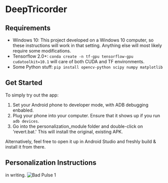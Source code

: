 # DeepTricorder

## Requirements
 - Windows 10: This project developed on a Windows 10 computer, so these instructions will work in that setting. Anything else will most likely require some modifications. 
 - Tensorflow 2.0+: `conda create -n tf-gpu tensorflow-gpu cudatoolkit=10.1` will care of both CUDA and TF environments. 
 - Some Python stuff: `pip install opencv-python scipy numpy matplotlib`

## Get Started
To simply try out the app: 
1. Set your Android phone to developer mode, with ADB debugging enbabled. 
2. Plug your phone into your computer. Ensure that it shows up if you run `adb devices`. 
3. Go into the personalization_module folder and double-click on 'revert.bat.' This will install the original, existing APK.

Alternatively, feel free to open it up in Android Studio and freshly build & install it from there. 

## Personalization Instructions
in writing. 
![Bad Pulse 1](personalization_module/Images/bad_pulse_signal?raw=true "Bad Pulse Signal")
